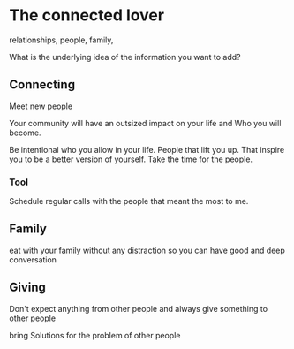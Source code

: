 # The connected lover
relationships, people, family, 

What is the underlying idea of the information you want to add?

## Connecting
Meet new people

Your community will have an outsized impact on your life and Who you will become.

Be intentional who you allow in your life. 
People that lift you up. That inspire you to be a better version of yourself.
Take the time for the people. 
### Tool
Schedule regular calls with the people that meant the most to me.

## Family
eat with your family without any distraction so you can have good and deep conversation

## Giving
Don't expect anything from other people and always give something to other people

bring Solutions for the problem of other people


